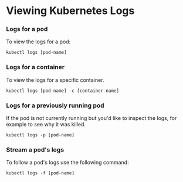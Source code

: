 # Viewing Kubernetes Logs

### Logs for a pod
To view the logs for a pod:
```
kubectl logs [pod-name]
```

### Logs for a container
To view the logs for a specific container.
```
kubectl logs [pod-name] -c [container-name]
```

### Logs for a previously running pod
If the pod is not currently running but you'd 
like to inspect the logs, for example to see 
why it was killed.
```
kubectl logs -p [pod-name]
```

### Stream a pod's logs
To follow a pod's logs use the following command:
```
kubectl logs -f [pod-name]
```

